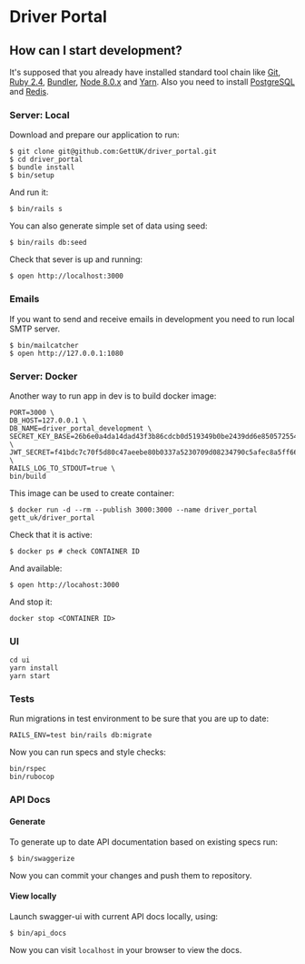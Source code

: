 # Driver Portal

## How can I start development?

It's supposed that you already have installed standard tool chain like [Git](https://git-scm.com/), [Ruby 2.4](https://github.com/rbenv/rbenv), [Bundler](http://bundler.io/), [Node 8.0.x](https://github.com/riywo/ndenv) and [Yarn](https://yarnpkg.com/lang/en/docs/install/). Also you need to install [PostgreSQL](https://www.postgresql.org) and [Redis](https://redis.io/).

### Server: Local

Download and prepare our application to run:

```
$ git clone git@github.com:GettUK/driver_portal.git
$ cd driver_portal
$ bundle install
$ bin/setup
```

And run it:

```
$ bin/rails s
```

You can also generate simple set of data using seed:

```
$ bin/rails db:seed
```

Check that sever is up and running:

```
$ open http://localhost:3000
```

### Emails

If you want to send and receive emails in development you need to run local SMTP server.

```
$ bin/mailcatcher
$ open http://127.0.0.1:1080
```

### Server: Docker

Another way to run app in dev is to build docker image:

```
PORT=3000 \
DB_HOST=127.0.0.1 \
DB_NAME=driver_portal_development \
SECRET_KEY_BASE=26b6e0a4da14dad43f3b86cdcb0d519349b0be2439dd6e8505725546c09f5f7d5ac8728ac7201d68f5fee9241a52e537a262cfea7492d8c8ca4a89e6c8af4786 \
JWT_SECRET=f41bdc7c70f5d80c47aeebe80b0337a5230709d08234790c5afec8a5ff66bf193a7ccaa1d22fbba94ef4bd48a6748f6141e3695b7272f2c0d57796efdd7d7517 \
RAILS_LOG_TO_STDOUT=true \
bin/build
```

This image can be used to create container:

```
$ docker run -d --rm --publish 3000:3000 --name driver_portal gett_uk/driver_portal
```

Check that it is active:

```
$ docker ps # check CONTAINER ID
```

And available:

```
$ open http://locahost:3000
```

And stop it:

```
docker stop <CONTAINER ID>
```

### UI

```
cd ui
yarn install
yarn start
```

### Tests

Run migrations in test environment to be sure that you are up to date:


```
RAILS_ENV=test bin/rails db:migrate
```

Now you can run specs and style checks:

```
bin/rspec
bin/rubocop
```

### API Docs

#### Generate

To generate up to date API documentation based on existing specs run:

```
$ bin/swaggerize
```

Now you can commit your changes and push them to repository.

#### View locally

Launch swagger-ui with current API docs locally, using:

```
$ bin/api_docs
```

Now you can visit `localhost` in your browser to view the docs.
